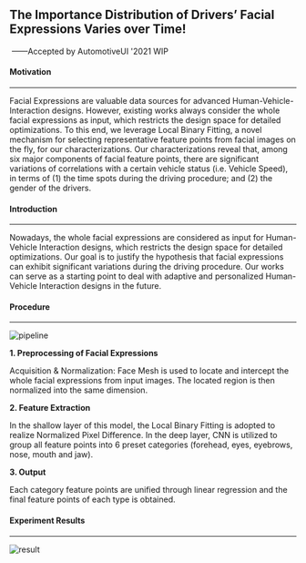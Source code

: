 ## **The Importance Distribution of Drivers’ Facial Expressions Varies over Time!**

​                                                                                                                      ——Accepted by AutomotiveUI '2021 WIP



#### Motivation

------

Facial Expressions are valuable data sources for advanced Human-Vehicle-Interaction designs. However, existing works always consider the whole facial expressions as input, which restricts the design space for detailed optimizations. To this end, we leverage Local Binary Fitting, a novel mechanism for selecting representative feature points from facial images on the fly, for our characterizations. Our characterizations reveal that, among six major components of facial feature points, there are significant variations of correlations with a certain vehicle status (i.e. Vehicle Speed), in terms of (1) the time spots during the driving procedure; and (2) the gender of the drivers.



#### Introduction

------

Nowadays, the whole facial expressions are considered as input for Human-Vehicle Interaction designs, which restricts the design space for detailed optimizations. Our goal is to justify the hypothesis that facial expressions can exhibit significant variations during the driving procedure. Our works can serve as a starting point to deal with adaptive and personalized Human-Vehicle Interaction designs in the future.



#### Procedure

------



![pipeline](./figure/pipeline.png)

**1. Preprocessing of Facial Expressions**

Acquisition & Normalization: Face Mesh is used to locate and intercept the whole facial expressions from input images. The located region is then normalized into the same dimension.

**2. Feature Extraction**

In the shallow layer of this model, the Local Binary Fitting is adopted to realize Normalized Pixel Difference. In the deep layer, CNN is utilized to group all feature points into 6 preset categories (forehead, eyes, eyebrows, nose, mouth and jaw).

**3. Output**

Each category feature points are unified through linear regression and the final feature points of each type is obtained.



#### Experiment Results

------



![result](./figure/result.png)



